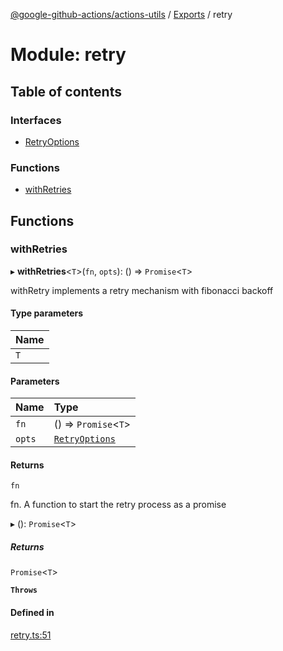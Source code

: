 [@google-github-actions/actions-utils](../README.md) / [Exports](../modules.md) / retry

# Module: retry

## Table of contents

### Interfaces

- [RetryOptions](../interfaces/retry.RetryOptions.md)

### Functions

- [withRetries](retry.md#withretries)

## Functions

### withRetries

▸ **withRetries**<`T`\>(`fn`, `opts`): () => `Promise`<`T`\>

withRetry implements a retry mechanism with fibonacci backoff

#### Type parameters

| Name |
| :------ |
| `T` |

#### Parameters

| Name | Type |
| :------ | :------ |
| `fn` | () => `Promise`<`T`\> |
| `opts` | [`RetryOptions`](../interfaces/retry.RetryOptions.md) |

#### Returns

`fn`

fn. A function to start the retry process as a promise

▸ (): `Promise`<`T`\>

##### Returns

`Promise`<`T`\>

**`Throws`**

#### Defined in

[retry.ts:51](https://github.com/google-github-actions/actions-utils/blob/main/src/retry.ts#L51)
